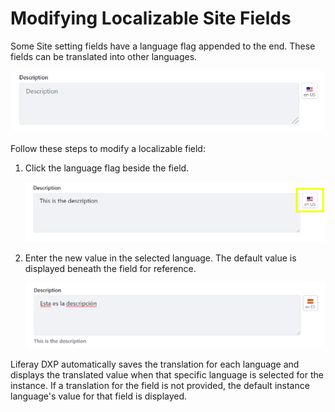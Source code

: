 # Modifying Localizable Site Fields
<!-- This article feels a bit odd - what's the broader goal here that this article is helping someone accomplish? -->

Some Site setting fields have a language flag appended to the end. These fields can be translated into other languages.

![Localizable fields are marked with a language flag.](./modifying-localizable-site-fields/images/01.png)

Follow these steps to modify a localizable field:

1. Click the language flag beside the field.

    ![Click the language flag next to the localizable field to enter a new value.](./modifying-localizable-site-fields/images/02.png)

1. Enter the new value in the selected language. The default value is displayed beneath the field for reference.

    ![Enter the new value for the selected language.](./modifying-localizable-site-fields/images/03.png)

Liferay DXP automatically saves the translation for each language and displays the translated value when that specific language is selected for the instance. If a translation for the field is not provided, the default instance language's value for that field is displayed.

